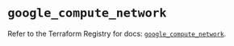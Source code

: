 # `google_compute_network`

Refer to the Terraform Registry for docs: [`google_compute_network`](https://registry.terraform.io/providers/hashicorp/google-beta/5.41.0/docs/resources/google_compute_network).

